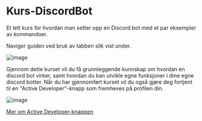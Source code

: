 # Kurs-DiscordBot
Et lett kurs for hvordan man setter opp en Discord bot med et par eksempler av kommandoer.

Naviger guiden ved bruk av tabben slik vist under.
 
![image](https://user-images.githubusercontent.com/40642234/210737751-5721b2c6-8b9c-466d-991b-f6013e1cb73d.png)

Gjennom dette kurset vil du få grunnleggende kunnskap om hvordan en discord bot virker, samt hvordan du kan utvikle egne funksjoner i dine egne discord botter.
Når du har gjennomført kurset vil du også gjøre deg fortjent til en "Active Developer"-knapp som fremheves på profilen din.

![image](https://user-images.githubusercontent.com/40642234/210771034-0b47300e-259d-4562-af1b-1ecebf75bce1.png)

[Mer om Active Developer-knappen](https://support-dev.discord.com/hc/en-us/articles/10113997751447)
